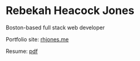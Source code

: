 # Rebekah Heacock Jones

Boston-based full stack web developer

Portfolio site: [rhjones.me](http://rhjones.me)

Resume: [pdf](https://github.com/rhjones/rhj/blob/master/RHJ_resume.pdf)

